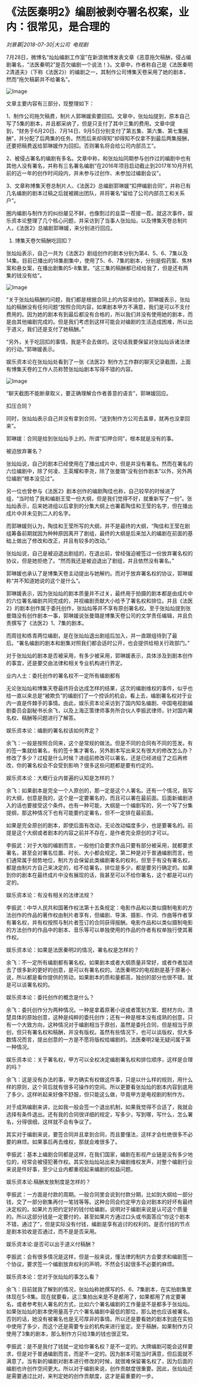 # 《法医秦明2》编剧被剥夺署名权案，业内：很常见，是合理的

*刘景慕|2018-07-30|大公司 
                                                电视剧*

7月28日，微博名“灿灿编剧工作室”在新浪微博发表文章《恶意拖欠稿酬，侵占编剧署名，“法医秦明2”是否欠编剧一个说法！》。文章中，作者称自己是《法医秦明2清道夫》（下称《法医2》）的编剧之一，其制作公司博集天卷采用了她的剧本，然而“拖欠稿薪并不给署名”。

![Image](http://p3.pstatp.com/large/pgc-image/1532997446511f43781d10d)

文章主要内容有三部分，现整理如下：

1、制作公司拖欠稿费，制片人郭琳媛索要回扣。文章中，张灿灿提到，原本自己写了5集的剧本，并且都采纳了，但是只支付了其中三集的费用。文章中提到，“财务于6月20日、7月14日、9月5日分别支付了第五集、第六集、第七集报酬”，并分配了后两集的任务。然而后来却得知“却得知不仅拿不到最后两集报酬，还要把稿费返给郭琳媛作为回扣。否则署名将会给公司内部员工”。

2、被侵占署名的编剧有多名。文章中称，和张灿灿同期参与创作过的编剧中也有其他人没有署名，并称有三名署名编剧“在2016年项目启动截止到2017年10月开机前的近一年的创作时间段内，并未参与过创作、未参加过编剧会议”。

3、文章称博集天卷总制片人、《法医2》总编剧郭琳媛“扣押编剧合同”，并称已有几名编剧的剧本过稿之后就被踢出团队，并将署名“留给了公司内部员工和关系户”。

圈内编剧与制作方的纠纷屡见不鲜，也像割过的韭菜一茬接一茬。就这次事件，娱乐资本论整理了几个核心问题，并采访到了当事人张灿灿，以及博集天卷总制片人，《法医2》总编剧郭琳媛，来分别进行回应。

1. 博集天卷欠稿酬吃回扣？

张灿灿表示，自己一共为《法医2》剧组创作的剧本分别为第4、5、6、7集以及14集。目前已播出的18集剧集中，使用了5、6、7集的剧本，分别是假药案、焦林案和悬女案，在播出剧集的5-8集里。“这三集的稿酬都已经给我了，但是还有两集的钱没有给”。

![Image](http://p3.pstatp.com/large/pgc-image/15329974466029237eacbe3)

“关于张灿灿稿酬的问题，我们都是根据合同上的内容来给的。郭琳媛表示，张灿灿的稿酬没有任何问题“按照合同内容，如果剧本甲方不满意，我们是可以不支付费用的。因为她的剧本有到最后都没有合格的，所以我们并没有使用她的剧本，而是由其他编剧完成的。但是我们考虑到这样可能会对编剧的生活造成困难，所以出于道义，我们还是支付了她稿酬。”

“另外，关于吃回扣的事情，我是不会去做的。这句话我要保留对张灿灿诉诸法律的行动。”郭琳媛表示。

娱乐资本论在张灿灿处看到了一张《法医2》制作方工作群的聊天记录截图，上面有博集天卷的工作人员称赞张灿灿剧本写得不错的内容。

![Image](http://p1.pstatp.com/large/pgc-image/15329974468647bdfe748f6)

“聊天截图不能断章取义，要正确理解合作者善意的语言”，郭琳媛回应。

扣压合同？

同时，张灿灿表示自己并没有拿到合同，“送到制作方公司去盖章，就再也没拿回来”。

郭琳媛：合同是给到张灿灿手上的。所谓“扣押合同”，根本就是没有的事。

被迫放弃署名？

张灿灿说，自己的剧本已经使用在了播出成片中，但是并没有署名。然而在署名的六位编剧中，除了何凌、王英耀和李尧，除了张曼璐“没有创作剧本”以外，另外两位编剧“根本没见过”。

另一位也曾参与《法医2》剧本创作的编剧陶佳也称，自己较早的时候进了组，“当时给了我和编剧王莹一份大纲，但是我们觉得不好，就重新写了一份”。张灿灿表示，后来她进组以后拿到的分集大纲上也署着陶佳和王莹的名字，但在播出成片中并未见到二人的名字。

而郭琳媛则认为，陶佳和王莹所写的大纲，并不是最终的大纲，“陶佳和王莹在剧组筹备前期就因为种种原因离开了剧组，最终的大纲是后来加入的编剧在前面的基础上做出了修改和改正，并且有较多的改动。”

张灿灿说，自己是被迫退出剧组的，在退出前，曾经强迫被签过一份放弃署名权的协议，但是她拒绝了。“然而我还是被迫退出了剧组，并且依然没有署名。”

郭琳媛也承认了是博集天卷主动提出与她解约。而对于放弃署名权的协议，郭琳媛称“并不知道她说的这个是什么”。

郭琳媛表示，因为张灿灿的剧本质量并不过关，最终用于拍摄的剧本都是由成片中的六位署名编剧共同完成的，并视编剧贡献大小给予了署名权和排位。并且《法医2》的剧本创作属于委托创作，张灿灿等并不享有原创署名权。至于张灿灿提到张曼璐没有创作剧本一事，郭琳媛说张曼璐是博集天卷公司的文学责任编辑，并且负责撰写了《法医2》1、7集的剧本。

而周铨和练青两位编剧，是在张灿灿退出剧组后加入，并一直跟组待到了最后。“署名编剧的剧本和剧集对照我们都会适时公开，也会提供给相关行政部门。”

对于张灿灿的剧本是否被采用，有多少被采用，郭琳媛表示，具体涉及到剧本创作的事宜，还是要交由法律和相关专业机构进行界定。

业内人士：委托创作的署名权不一定所有编剧都有

无论张灿灿和博集天卷最终将会达成怎样的结果，这次的编剧维权的事件，似乎也给一直以来总是“被欺负”的编剧们了一个控诉的机会。看上去，编剧署名权对于业内一直是件棘手的事情。由此，娱乐资本论采访到了国内知名编剧、中国电视剧编剧委员会副秘书长余飞，以及上海正策律师事务所合伙人李振武律师，针对国内署名权、稿酬等问题进行了解答。

娱乐资本论：编剧的署名权该如何界定？

余飞：一般是按照合同来，这个是常规的做法。但是不同的合同有不同的签发。有的签一集就给署名，有的签十集才署名，另外剧本写出来又有很大的修改怎么办？修改了多少？过程是什么时候？进组前修改可以署名，还是已经进组了之后再修改，你的署名权会不会受到影响？很多这些问题都是要有约定的。

娱乐资本论：大概行业内普遍的认知是怎样的？

余飞：如果剧本是完全一个人原创的，那一定是这个人署名。还有一个情况，我写的大纲，创意是我的，这个是一定要署名的，而且可以署在最前面。后面新编剧进入的话也要接受这个条件。也有一种可能，大纲是一个编剧写的，另一个写了分集提纲，那这种情况下也有可能要约定署名，但不一定排在最前面。

如果是完全原创的剧本，即使后面有改动，无论改动幅度多少，也是要署名的。前提是这个大纲或者剧本的内容之前并不存在，是作者完全原创的才可以。

李振武：对于大咖的编剧而言，一般他们会要求作品只要有部分被采用，就都要求署名，甚至会对署名位置、时长、大小都会规定。第二种是对于普通编剧而言，他们通常属于弱势地位，制片方会保留此类编剧署名的权利，但至于有没有署名权，都是由制片方自己来决定的，给不给署名，排位是多少，都是要另行确定的。如果到你的剧本在最终成片中没有展现的话，我甚至可以不给你署名，这个都是可以约定的。

娱乐资本论：有没有相关的法律法规？

李振武：中华人民共和国著作权法第十五条规定：电影作品和以类似摄制电影的方法创作的作品的著作权由制片者享有，但编剧、导演、摄影、作词、作曲等作者享有署名权，并有权按照与制片者签订的合同获得报酬。电影作品和以类似摄制电影的方法创作的作品中的剧本、音乐等可以单独使用的作品的作者有权单独行使其著作权。

娱乐资本论：如果是法医秦明2的情况，署名权是怎样的？

余飞：不一定所有编剧都有署名权。如果剧本或者大纲质量非常好，或者作者加进去了很多新的更好的创意，是可以有署名权的。法医秦明2的电视剧是基于原著小说，所以都是看你提供的劳动，如果剧本的质和量都高，独创的部分也很不错，就是可以谈署名权的。

娱乐资本论：委托创作的概念是什么？

余飞：委托创作分为两种情况。一种是拿着原著小说或者策划方案、题材方向，清楚具体的原始创意，这种是纯粹的委托创作；还有一种是根本没有成熟的创意，只有一个大致方向，这种情况对于编剧相当于原创，虽然是委托合同，但是相当于原创，但只有署名权和稿酬，并没有版权。虽然有些情况下，也可以谈版权，但大多数情况而言，提出创意的一方是不愿将版权给编剧的。法医秦明2毫无疑问属于第一种情况。

娱乐资本论：关于署名权，甲方可以全权决定编剧署名权和排位顺序，这样是合理的吗？

余飞：这是没有办法的事，甲方确实有权做这件事，只是以什么样的规则，用什么样的原则，这个背后就有很多可操作的空间。所以更要看张灿灿的剧本内容到底用了多少。这样听起来好像不舒服，但只能这么做，毕竟甲方是电视剧的制作方。

对于成熟编剧来讲，比如我一般会签一个退出机制，如果我觉得不合适了，我就会选择有条件退出。还有我的合同很详细的规定，写多少，写到哪，写什么，怎么署名，分得很细，这样就不会有争议了。

其实对于编剧来说，要签合同并且拿到合同，而且要懂法，这样才会杜绝很多不必要的麻烦。如果事后再去维权，那就会难很多了。

李振武：基本上编剧合同都是这样，在我们国家，编剧在影视产业链是没有多少地位的，经常会被侵犯著作权。其实张灿灿站出来为编剧维权发声，对整个编剧行业来说是件好事，至少让业内都重视起来编剧的权益问题。

娱乐资本论:稿酬发放制度是怎样的？

李振武：一方面是付款的周期。一般合同里会说到付款分期，比如到大纲给一部分钱，交了一部分剧集再付一笔钱等等。这种合同会约定甲方会对剧本的好坏有最终决定权的。如果片方把约定好的钱付给编剧，说明对于编剧来说是认可这个质量的。所以这部分钱是一定要付的，甚至如果片方通过口头或书面答应“你这个剧本不错，通过了”，但是实际没有付钱，编剧是享有追讨的权利的。是否付钱的节点是剧本验收是否通过，而不是是否采用。

娱乐资本论:是否可以出于道义付稿酬？

李振武：会有很多情况是这样，但是一般来说，懂法律的制片方会要求和编剧签一个协议，要求签一个编剧放弃权利的声明，不然会引起很多不必要的麻烦。

娱乐资本论：您对于张灿灿的事怎么看？

余飞：目前就我了解到的情况，张灿灿称她撰写的5、6、7集剧本，在实拍剧集里体现在5-8集。现在就要看，这三集拍出来是不是都用了，如果都用了肯定要署名，或者参考别人署名的方式，比如六个署名编剧的工作量是不是都多于张灿灿。如果张灿灿的剧本使用量高于六个署名编剧中最低的那位，那么她也应该被署名。否则的话，她没有被署名也是无可厚非的事情。所以还是要看她的剧本到底在实拍中使用了多少，而这个还是需要专业的机构来进行鉴定。至于稿酬，如果制作方只使用了3集的剧本，那么制作方只给3集的钱也很正常。

李振武：是不是我付了钱就一定给你署名权？是不一定的。大牌编剧可能会这样要求，但是对于普通编剧而言，而是不一定的。因为剧本可能当时满意，但后面就不满意了。当有新的编剧对剧本进行修改的时候，就很难保留署名权了，因为后面的编剧也许创作空间更大。所以对于编剧来说，创作贡献度很重要。因此，张灿灿还是需要通过比对，来判定她的创作贡献度，这才是最重要的一步。

